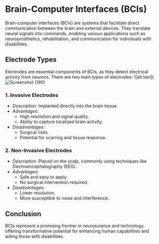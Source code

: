 # Brain-Computer Interfaces (BCIs)

Brain-computer interfaces (BCIs) are systems that facilitate direct communication between the brain and external devices. They translate neural signals into commands, enabling various applications such as neuroprosthetics, rehabilitation, and communication for individuals with disabilities.

## Electrode Types

Electrodes are essential components of BCIs, as they detect electrical activity from neurons. There are two main types of electrodes:
![alt text](![Screenshot (190)](https://github.com/user-attachments/assets/ba207387-51a7-4e27-a1f5-1369e79bc632/200/200)
### 1. Invasive Electrodes
- *Description*: Implanted directly into the brain tissue.
- *Advantages*: 
  - High resolution and signal quality.
  - Ability to capture localized brain activity.
- *Disadvantages*: 
  - Surgical risks.
  - Potential for scarring and tissue response.

### 2. Non-Invasive Electrodes
- *Description*: Placed on the scalp, commonly using techniques like Electroencephalography (EEG).
- *Advantages*: 
  - Safe and easy to apply.
  - No surgical intervention required.
- *Disadvantages*: 
  - Lower resolution.
  - More susceptible to noise and interference.

## Conclusion

BCIs represent a promising frontier in neuroscience and technology, offering transformative potential for enhancing human capabilities and aiding those with disabilities.
